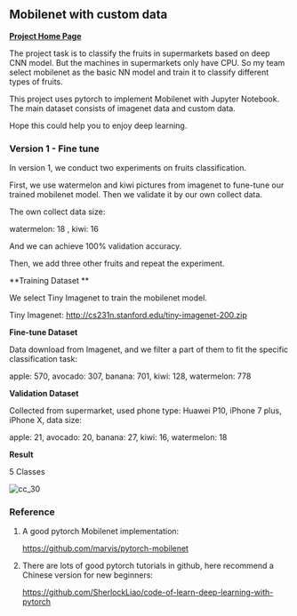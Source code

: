 ## Mobilenet with custom data

[**Project Home Page**](https://github.com/luoqiaoyang/Mobilenet-CustomData)

The project task is to classify the fruits in supermarkets based on deep CNN model. But the machines in supermarkets only have CPU. So my team select mobilenet as the basic NN model and train it to classify different types of fruits.

This project uses pytorch to implement Mobilenet with Jupyter Notebook. The main dataset consists of imagenet data and custom data. 

Hope this could help you to enjoy deep learning.

### Version 1 - Fine tune

In version 1, we conduct two experiments on fruits classification.

First, we use watermelon and kiwi pictures from imagenet to fune-tune our trained mobilenet model. Then we validate it by our own collect data. 

The own collect data size:

watermelon: 18 , kiwi: 16

And we can achieve 100% validation accuracy.

Then, we add three other fruits and repeat the experiment.

**Training Dataset  **

We select Tiny Imagenet to train the mobilenet model.

Tiny Imagenet: http://cs231n.stanford.edu/tiny-imagenet-200.zip

**Fine-tune Dataset**

Data download from Imagenet, and we filter a part of them to fit the specific classification task:

apple: 570, avocado: 307, banana: 701, kiwi: 128, watermelon: 778

**Validation Dataset**

Collected from supermarket, used phone type: Huawei P10, iPhone 7 plus, iPhone X, data size:

apple: 21, avocado: 20, banana: 27, kiwi: 16, watermelon: 18

**Result**

5 Classes

![cc_30](/home/yang/github_projects/pytorch/Mobilenet-CustomData/acc_30e.png)

### Reference

1. A good pytorch Mobilenet implementation:

   https://github.com/marvis/pytorch-mobilenet

2. There are lots of good pytorch tutorials in github, here recommend a Chinese version for new beginners:

   https://github.com/SherlockLiao/code-of-learn-deep-learning-with-pytorch